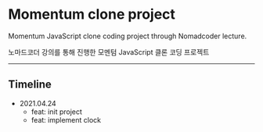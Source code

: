 # Momentum clone project

Momentum JavaScript clone coding project through Nomadcoder lecture.

노마드코더 강의를 통해 진행한 모멘텀 JavaScript 클론 코딩 프로젝트

---

## Timeline

- 2021.04.24
  - feat: init project
  - feat: implement clock
